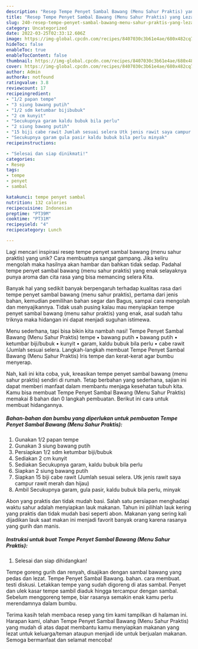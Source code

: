 ```yaml
---
description: "Resep Tempe Penyet Sambal Bawang (Menu Sahur Praktis) yang Lezat Sekali"
title: "Resep Tempe Penyet Sambal Bawang (Menu Sahur Praktis) yang Lezat Sekali"
slug: 240-resep-tempe-penyet-sambal-bawang-menu-sahur-praktis-yang-lezat-sekali
category: Uncategorized
date: 2022-03-25T02:33:12.606Z
image: https://img-global.cpcdn.com/recipes/8407030c3b61e4ae/680x482cq70/tempe-penyet-sambal-bawang-menu-sahur-praktis-foto-resep-utama.jpg
hideToc: false
enableToc: true
enableTocContent: false
thumbnail: https://img-global.cpcdn.com/recipes/8407030c3b61e4ae/680x482cq70/tempe-penyet-sambal-bawang-menu-sahur-praktis-foto-resep-utama.jpg
cover: https://img-global.cpcdn.com/recipes/8407030c3b61e4ae/680x482cq70/tempe-penyet-sambal-bawang-menu-sahur-praktis-foto-resep-utama.jpg
author: Admin
authorAv: notfound
ratingvalue: 3.8
reviewcount: 17
recipeingredient:
- "1/2 papan tempe"
- "3 siung bawang putih"
- "1/2 sdm ketumbar bijibubuk"
- "2 cm kunyit"
- "Secukupnya garam kaldu bubuk bila perlu"
- "2 siung bawang putih"
- "15 biji cabe rawit Jumlah sesuai selera Utk jenis rawit saya campur rawit merah dan hijau"
- "Secukupnya garam gula pasir kaldu bubuk bila perlu minyak"
recipeinstructions:

- "Selesai dan siap dinikmati!"
categories:
- Resep
tags:
- tempe
- penyet
- sambal

katakunci: tempe penyet sambal 
nutrition: 132 calories
recipecuisine: Indonesian
preptime: "PT39M"
cooktime: "PT31M"
recipeyield: "4"
recipecategory: Lunch

---
```





Lagi mencari inspirasi resep tempe penyet sambal bawang (menu sahur praktis) yang unik? Cara membuatnya sangat gampang. Jika keliru mengolah maka hasilnya akan hambar dan bahkan tidak sedap. Padahal tempe penyet sambal bawang (menu sahur praktis) yang enak selayaknya punya aroma dan cita rasa yang bisa memancing selera Kita.





Banyak hal yang sedikit banyak berpengaruh terhadap kualitas rasa dari tempe penyet sambal bawang (menu sahur praktis), pertama dari jenis bahan, kemudian pemilihan bahan segar dan Bagus, sampai cara mengolah dan menyajikannya. Tidak usah pusing kalau mau menyiapkan tempe penyet sambal bawang (menu sahur praktis) yang enak,      asal sudah tahu triknya maka hidangan ini dapat menjadi suguhan istimewa.














Menu sederhana, tapi bisa bikin kita nambah nasi! Tempe Penyet Sambal Bawang (Menu Sahur Praktis) tempe • bawang putih • bawang putih • ketumbar biji/bubuk • kunyit • garam, kaldu bubuk bila perlu • cabe rawit (Jumlah sesuai selera. Langkah-langkah membuat Tempe Penyet Sambal Bawang (Menu Sahur Praktis) Iris tempe dan kerat-kerat agar bumbu menyerap.






Nah, kali ini kita coba, yuk, kreasikan tempe penyet sambal bawang (menu sahur praktis) sendiri di rumah. Tetap berbahan yang sederhana, sajian ini dapat memberi manfaat dalam membantu menjaga kesehatan tubuh kita. Kamu bisa membuat Tempe Penyet Sambal Bawang (Menu Sahur Praktis) memakai 8 bahan dan 0 langkah pembuatan. Berikut ini cara untuk membuat hidangannya.

<!--inarticleads1-->

##### Bahan-bahan dan bumbu yang diperlukan untuk pembuatan Tempe Penyet Sambal Bawang (Menu Sahur Praktis):

1. Gunakan 1/2 papan tempe
1. Gunakan 3 siung bawang putih
1. Persiapkan 1/2 sdm ketumbar biji/bubuk
1. Sediakan 2 cm kunyit
1. Sediakan Secukupnya garam, kaldu bubuk bila perlu
1. Siapkan 2 siung bawang putih
1. Siapkan 15 biji cabe rawit (Jumlah sesuai selera. Utk jenis rawit saya campur rawit merah dan hijau)
1. Ambil Secukupnya garam, gula pasir, kaldu bubuk bila perlu, minyak


Abon yang praktis dan tidak mudah basi. Salah satu persiapan menghadapi waktu sahur adalah menyiapkan lauk makanan. Tahun ini pilihlah lauk kering yang praktis dan tidak mudah basi seperti abon. Makanan yang sering kali dijadikan lauk saat makan ini menjadi favorit banyak orang karena rasanya yang gurih dan manis. 

<!--inarticleads2-->

##### Instruksi untuk buat Tempe Penyet Sambal Bawang (Menu Sahur Praktis):


1. Selesai dan siap dihidangkan!

Tempe goreng gurih dan renyah, disajikan dengan sambal bawang yang pedas dan lezat. Tempe Penyet Sambal Bawang. bahan. cara membuat. testi diskusi. Letakkan tempe yang sudah digoreng di atas sambal. Penyet dan ulek kasar tempe sambil diaduk hingga tercampur dengan sambal. Sebelum menggoreng tempe, biar rasanya semakin enak kamu perlu merendamnya dalam bumbu. 

Terima kasih telah membaca resep yang tim kami tampilkan di halaman ini. Harapan kami, olahan Tempe Penyet Sambal Bawang (Menu Sahur Praktis) yang mudah di atas dapat membantu kamu menyiapkan makanan yang lezat untuk keluarga/teman ataupun menjadi ide untuk berjualan makanan. Semoga bermanfaat dan selamat mencoba!
